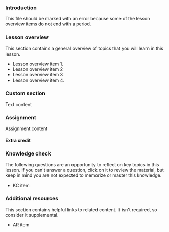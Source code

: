 ### Introduction

This file should be marked with an error because some of the lesson overview items do not end with a period.

### Lesson overview

This section contains a general overview of topics that you will learn in this lesson.

- Lesson overview item 1.
- Lesson overview item 2
- Lesson overview item 3
- Lesson overview item 4.

### Custom section

Text content

### Assignment

<div class="lesson-content__panel" markdown="1">

Assignment content

#### Extra credit

</div>

### Knowledge check

The following questions are an opportunity to reflect on key topics in this lesson. If you can't answer a question, click on it to review the material, but keep in mind you are not expected to memorize or master this knowledge.

- KC item

### Additional resources

This section contains helpful links to related content. It isn't required, so consider it supplemental.

- AR item
